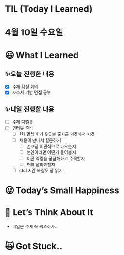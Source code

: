# TIL (Today I Learned)

# 4월 10일 수요일

# 😃 What I Learned

## ✨오늘 진행한 내용

- [x]  주제 확정 회의
- [x]  자소서 기반 면접 공부

## ✨내일 진행할 내용

- [ ]  주제 디벨롭
- [ ]  인터뷰 준비
    - [ ]  1차 면접 후기 유튜브 출퇴근 과정에서 시청
    - [ ]  채운이 만나서 질문하기
        - [ ]  손코딩 어떤식으로 나오는지
        - [ ]  본인이라면 어떤거 물어볼지
        - [ ]  어떤 역량을 궁금해하고 주목할지
        - [ ]  머리 잘라야할지
    - [ ]  ctci 시간 복잡도 장 읽기

# 😜 Today’s Small Happiness

# 🧐 Let’s Think About It

- 내일은 주제 꼭 픽스하자..

# 🙀 Got Stuck..